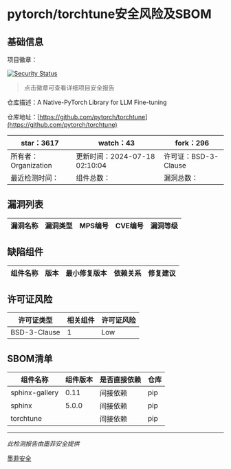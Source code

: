 # pytorch/torchtune安全风险及SBOM

## 基础信息

项目徽章：

[![Security Status](https://www.murphysec.com/platform3/v31/badge/1813643527330426880.svg)](https://www.murphysec.com/console/report/1781032267850625024/1813643527330426880)

> 点击徽章可查看详细项目安全报告

仓库描述：A Native-PyTorch Library for LLM Fine-tuning

仓库地址：[https://github.com/pytorch/torchtune](https://github.com/pytorch/torchtune)

| star：3617 | watch：43 | fork：296 |
| ----------- | -------------- | ------------ |
| 所有者：Organization | 更新时间：2024-07-18 02:10:04 | 许可证：BSD-3-Clause |
| 最近检测时间： | 组件总数： | 漏洞总数： |




## 漏洞列表

| 漏洞名称 | 漏洞类型 | MPS编号 | CVE编号 | 漏洞等级 |
| ------- | ------ | ------- | ------ | ----- |





## 缺陷组件

| 组件名称 | 版本 | 最小修复版本 | 依赖关系 | 修复建议 |
| -------- | ---- | ------------ | -------- | -------- |





## 许可证风险

| 许可证类型 | 相关组件 | 许可证风险 |
| ---------- | -------- | ---------- |
|BSD-3-Clause|1|Low|




## SBOM清单

| 组件名称 | 组件版本 | 是否直接依赖 | 仓库 |
| -------- | -------- | ------------ | ---- |
|sphinx-gallery|0.11|间接依赖|pip|
|sphinx|5.0.0|间接依赖|pip|
|torchtune||间接依赖|pip|


------

*此检测报告由墨菲安全提供*

[墨菲安全](www.murphysec.com)
